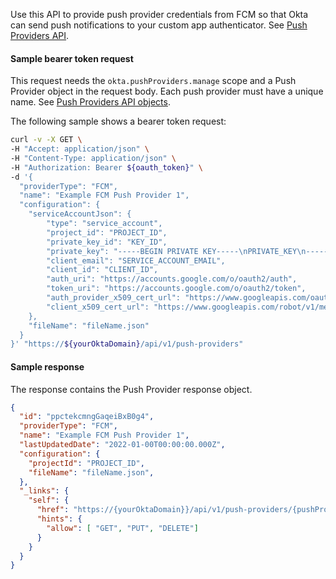 <!-- NOT USED IN CURRENT VERSION -->
Use this API to provide push provider credentials from FCM so that Okta can send push notifications to your custom app authenticator. See [Push Providers API](/docs/reference/api/push-providers/).

<ApiOperation method="post" url="/api/v1/push-providers" />

#### Sample bearer token request

This request needs the `okta.pushProviders.manage` scope and a Push Provider object in the request body. Each push provider must have a unique name. See [Push Providers API objects](/docs/reference/api/push-providers/#push-providers-api-objects).

The following sample shows a bearer token request:

```bash
curl -v -X GET \
-H "Accept: application/json" \
-H "Content-Type: application/json" \
-H "Authorization: Bearer ${oauth_token}" \
-d '{
  "providerType": "FCM",
  "name": "Example FCM Push Provider 1",
  "configuration": {
    "serviceAccountJson": {
        "type": "service_account",
        "project_id": "PROJECT_ID",
        "private_key_id": "KEY_ID",
        "private_key": "-----BEGIN PRIVATE KEY-----\nPRIVATE_KEY\n-----END PRIVATE KEY-----\n",
        "client_email": "SERVICE_ACCOUNT_EMAIL",
        "client_id": "CLIENT_ID",
        "auth_uri": "https://accounts.google.com/o/oauth2/auth",
        "token_uri": "https://accounts.google.com/o/oauth2/token",
        "auth_provider_x509_cert_url": "https://www.googleapis.com/oauth2/v1/certs",
        "client_x509_cert_url": "https://www.googleapis.com/robot/v1/metadata/x509/SERVICE_ACCOUNT_EMAIL"
    },
    "fileName": "fileName.json"
  }
}' "https://${yourOktaDomain}/api/v1/push-providers"
```

#### Sample response

The response contains the Push Provider response object.

```json
{
  "id": "ppctekcmngGaqeiBxB0g4",
  "providerType": "FCM",
  "name": "Example FCM Push Provider 1",
  "lastUpdatedDate": "2022-01-00T00:00:00.000Z",
  "configuration": {
    "projectId": "PROJECT_ID",
    "fileName": "fileName.json",
  },
  "_links": {
    "self": {
      "href": "https://{yourOktaDomain}}/api/v1/push-providers/{pushProviderId}",
      "hints": {
        "allow": [ "GET", "PUT", "DELETE"]
      }
    }
  }
}
```
